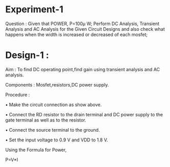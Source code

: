 # Experiment-1
Question : Given that POWER, P=100µ W; Perform DC Analysis, Transient Analysis and AC Analysis for the Given Circuit Designs and also check what happens when the width is increased or decreased of each mosfet;
# Design-1 :



Aim : To find DC operating point,find gain using transient analysis and AC analysis.

Components : Mosfet,resistors,DC power supply.

Procedure :

• Make the circuit connection as show above.

• Connect the RD resistor to the drain terminal and DC power supply to the gate terminal as well as to the resistor.

• Connect the source terminal to the ground.

• Set the input voltage to 0.9 V and VDD to 1.8 V.

Using the Formula for Power, 

P=V*I
